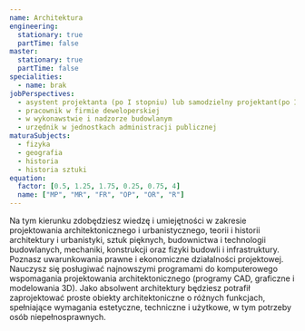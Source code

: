 ```yaml
---
name: Architektura
engineering:
  stationary: true
  partTime: false
master:
  stationary: true
  partTime: false
specialities:
  - name: brak
jobPerspectives:
  - asystent projektanta (po I stopniu) lub samodzielny projektant(po II stopniu studiów i uzyskaniu uprawnień) w pracowni architektonicznej i urbanistyczne
  - pracownik w firmie deweloperskiej
  - w wykonawstwie i nadzorze budowlanym
  - urzędnik w jednostkach administracji publicznej
maturaSubjects:
  - fizyka
  - geografia
  - historia
  - historia sztuki
equation:
  factor: [0.5, 1.25, 1.75, 0.25, 0.75, 4]
  name: ["MP", "MR", "FR", "OP", "OR", "R"]
---
```


Na tym kierunku zdobędziesz wiedzę i umiejętności w zakresie projektowania architektonicznego i urbanistycznego, teorii i historii architektury i urbanistyki, sztuk pięknych, budownictwa i technologii budowlanych, mechaniki, konstrukcji oraz fizyki budowli i infrastruktury. Poznasz uwarunkowania prawne i ekonomiczne działalności projektowej. Nauczysz się
posługiwać najnowszymi programami do komputerowego wspomagania projektowania architektonicznego (programy CAD, graficzne i modelowania 3D). Jako absolwent architektury będziesz potrafił zaprojektować proste obiekty architektoniczne o różnych funkcjach, spełniające wymagania estetyczne, techniczne i użytkowe, w tym potrzeby osób niepełnosprawnych.
